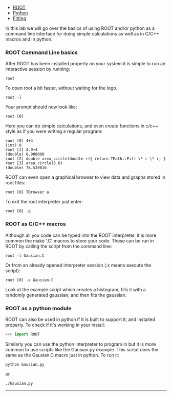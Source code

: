 -   [ROOT](https://root.cern.ch/doc/master/classTRandom.html)
-   [Python](https://docs.scipy.org/doc/numpy-1.14.0/reference/routines.random.html)
-   [Fitting](https://root.cern.ch/root/html534/guides/users-guide/FittingHistograms.html)

In this lab we will go over the basics of using ROOT and/or python as a command line interface for doing simple calculations as well as in C/C++ macros and in python.

### ROOT Command Line basics

After ROOT has been installed properly on your system it is simple to run an interactive session by running:

    root

To open root a bit faster, without waiting for the logo.

    root -l

Your prompt should now look like:

    root [0]

Here you can do simple calculations, and even create functions in c/c++ style as if you were writing a regular program:

    root [0] 4+4
    (int) 8
    root [1] 4.0+4
    (double) 8.000000
    root [2] double area_circle(double r){ return TMath::Pi() \* r \* r; }
    root [3] area_circle(5.0)
    (double) 78.539816

ROOT can even open a graphical browser to view data and graphs stored in root files:

    root [0] TBrowser a

To exit the root interpreter just enter:

    root [0] .q

### ROOT as C/C++ macros

Although all you code can be typed into the ROOT interpreter, it is more common the make '.C' macros to store your code. These can be run in ROOT by calling the script from the command line:

    root -l Gausian.C

Or from an already opened interpreter session (.x means execute the script):

    root [0] .x Gausian.C

Look at the example script which creates a histogram, fills it with a randomly generated gaussian, and then fits the gaussian.

### ROOT as a python module

ROOT can also be used in python if it is built to support it, and installed properly. To check if it's working in your install:

```python
>>> import ROOT
```

Similarly you can use the python interpreter to program in but it is more common to use scripts like the Gausian.py example. This script does the same as the Gausian.C macro just in python. To run it:

    python Gausian.py

or

    ./Gausian.py

* * *